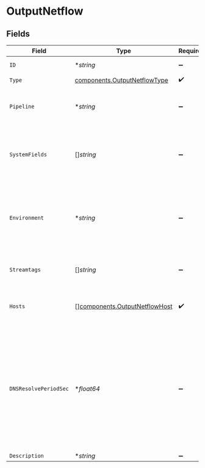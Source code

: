 # OutputNetflow


## Fields

| Field                                                                                                                                                                         | Type                                                                                                                                                                          | Required                                                                                                                                                                      | Description                                                                                                                                                                   |
| ----------------------------------------------------------------------------------------------------------------------------------------------------------------------------- | ----------------------------------------------------------------------------------------------------------------------------------------------------------------------------- | ----------------------------------------------------------------------------------------------------------------------------------------------------------------------------- | ----------------------------------------------------------------------------------------------------------------------------------------------------------------------------- |
| `ID`                                                                                                                                                                          | **string*                                                                                                                                                                     | :heavy_minus_sign:                                                                                                                                                            | Unique ID for this output                                                                                                                                                     |
| `Type`                                                                                                                                                                        | [components.OutputNetflowType](../../models/components/outputnetflowtype.md)                                                                                                  | :heavy_check_mark:                                                                                                                                                            | N/A                                                                                                                                                                           |
| `Pipeline`                                                                                                                                                                    | **string*                                                                                                                                                                     | :heavy_minus_sign:                                                                                                                                                            | Pipeline to process data before sending out to this output                                                                                                                    |
| `SystemFields`                                                                                                                                                                | []*string*                                                                                                                                                                    | :heavy_minus_sign:                                                                                                                                                            | Fields to automatically add to events, such as cribl_pipe. Supports wildcards.                                                                                                |
| `Environment`                                                                                                                                                                 | **string*                                                                                                                                                                     | :heavy_minus_sign:                                                                                                                                                            | Optionally, enable this config only on a specified Git branch. If empty, will be enabled everywhere.                                                                          |
| `Streamtags`                                                                                                                                                                  | []*string*                                                                                                                                                                    | :heavy_minus_sign:                                                                                                                                                            | Tags for filtering and grouping in @{product}                                                                                                                                 |
| `Hosts`                                                                                                                                                                       | [][components.OutputNetflowHost](../../models/components/outputnetflowhost.md)                                                                                                | :heavy_check_mark:                                                                                                                                                            | One or more NetFlow destinations to forward events to                                                                                                                         |
| `DNSResolvePeriodSec`                                                                                                                                                         | **float64*                                                                                                                                                                    | :heavy_minus_sign:                                                                                                                                                            | How often to resolve the destination hostname to an IP address. Ignored if all destinations are IP addresses. A value of 0 means every datagram sent will incur a DNS lookup. |
| `Description`                                                                                                                                                                 | **string*                                                                                                                                                                     | :heavy_minus_sign:                                                                                                                                                            | N/A                                                                                                                                                                           |